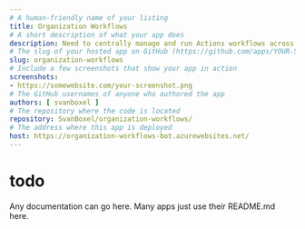 ```yaml
---
# A human-friendly name of your listing
title: Organization Workflows
# A short description of what your app does
description: Need to centrally manage and run Actions workflows across multiple repositories? This app does it for you.
# The slug of your hosted app on GitHub (https://github.com/apps/YOUR-SLUG)
slug: organization-workflows
# Include a few screenshots that show your app in action
screenshots:
- https://somewebsite.com/your-screenshot.png
# The GitHub usernames of anyone who authored the app
authors: [ svanboxel ]
# The repository where the code is located
repository: SvanBoxel/organization-workflows/
# The address where this app is deployed
host: https://organization-workflows-bot.azurewebsites.net/
---
```


# todo
Any documentation can go here. Many apps just use their README.md here.

